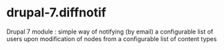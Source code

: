 drupal-7.diffnotif
==================

Drupal 7 module : simple way of notifying (by email) a configurable list of users upon modification of nodes from a configurable list of content types
